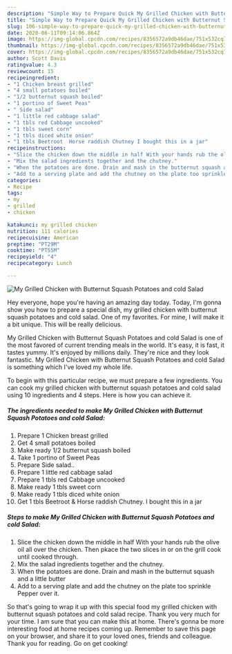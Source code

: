 ```yaml
---
description: "Simple Way to Prepare Quick My Grilled Chicken with Butternut Squash Potatoes and cold Salad"
title: "Simple Way to Prepare Quick My Grilled Chicken with Butternut Squash Potatoes and cold Salad"
slug: 106-simple-way-to-prepare-quick-my-grilled-chicken-with-butternut-squash-potatoes-and-cold-salad
date: 2020-06-11T09:14:06.864Z
image: https://img-global.cpcdn.com/recipes/8356572a9db46dae/751x532cq70/my-grilled-chicken-with-butternut-squash-potatoes-and-cold-salad-recipe-main-photo.jpg
thumbnail: https://img-global.cpcdn.com/recipes/8356572a9db46dae/751x532cq70/my-grilled-chicken-with-butternut-squash-potatoes-and-cold-salad-recipe-main-photo.jpg
cover: https://img-global.cpcdn.com/recipes/8356572a9db46dae/751x532cq70/my-grilled-chicken-with-butternut-squash-potatoes-and-cold-salad-recipe-main-photo.jpg
author: Scott Davis
ratingvalue: 4.3
reviewcount: 15
recipeingredient:
- "1 Chicken breast grilled"
- "4 small potatoes boiled"
- "1/2 butternut squash boiled"
- "1 portino of Sweet Peas"
- " Side salad"
- "1 little red cabbage salad"
- "1 tbls red Cabbage uncooked"
- "1 tbls sweet corn"
- "1 tbls diced white onion"
- "1 tbls Beetroot  Horse raddish Chutney I bought this in a jar"
recipeinstructions:
- "Slice the chicken down the middle in half With your hands rub the olive oil all over the chicken. Then pkace the two slices in or on the grill cook until cooked through."
- "Mix the salad ingredients together and the chutney."
- "When the potatoes are done. Drain and mash in the butternut squash and a little butter"
- "Add to a serving plate and add the chutney on the plate too sprinkle Pepper over it."
categories:
- Recipe
tags:
- my
- grilled
- chicken

katakunci: my grilled chicken 
nutrition: 111 calories
recipecuisine: American
preptime: "PT29M"
cooktime: "PT55M"
recipeyield: "4"
recipecategory: Lunch

---
```



![My Grilled Chicken with Butternut Squash Potatoes and cold Salad](https://img-global.cpcdn.com/recipes/8356572a9db46dae/751x532cq70/my-grilled-chicken-with-butternut-squash-potatoes-and-cold-salad-recipe-main-photo.jpg)

Hey everyone, hope you're having an amazing day today. Today, I'm gonna show you how to prepare a special dish, my grilled chicken with butternut squash potatoes and cold salad. One of my favorites. For mine, I will make it a bit unique. This will be really delicious.



My Grilled Chicken with Butternut Squash Potatoes and cold Salad is one of the most favored of current trending meals in the world. It's easy, it is fast, it tastes yummy. It's enjoyed by millions daily. They're nice and they look fantastic. My Grilled Chicken with Butternut Squash Potatoes and cold Salad is something which I've loved my whole life.


To begin with this particular recipe, we must prepare a few ingredients. You can cook my grilled chicken with butternut squash potatoes and cold salad using 10 ingredients and 4 steps. Here is how you can achieve it.

<!--inarticleads1-->

##### The ingredients needed to make My Grilled Chicken with Butternut Squash Potatoes and cold Salad:

1. Prepare 1 Chicken breast grilled
1. Get 4 small potatoes boiled
1. Make ready 1/2 butternut squash boiled
1. Take 1 portino of Sweet Peas
1. Prepare  Side salad..
1. Prepare 1 little red cabbage salad
1. Prepare 1 tbls red Cabbage uncooked
1. Make ready 1 tbls sweet corn
1. Make ready 1 tbls diced white onion
1. Get 1 tbls Beetroot &amp; Horse raddish Chutney. I bought this in a jar




<!--inarticleads2-->

##### Steps to make My Grilled Chicken with Butternut Squash Potatoes and cold Salad:

1. Slice the chicken down the middle in half With your hands rub the olive oil all over the chicken. Then pkace the two slices in or on the grill cook until cooked through.
1. Mix the salad ingredients together and the chutney.
1. When the potatoes are done. Drain and mash in the butternut squash and a little butter
1. Add to a serving plate and add the chutney on the plate too sprinkle Pepper over it.




So that's going to wrap it up with this special food my grilled chicken with butternut squash potatoes and cold salad recipe. Thank you very much for your time. I am sure that you can make this at home. There's gonna be more interesting food at home recipes coming up. Remember to save this page on your browser, and share it to your loved ones, friends and colleague. Thank you for reading. Go on get cooking!
